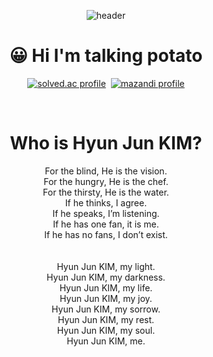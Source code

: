 <div align="center">

  ![header](https://capsule-render.vercel.app/api?type=waving&height=200&text=JaeHeon%20CHOI&fontAlign=70&fontAlignY=40&color=gradient&animation=twinkling)

# 😀 Hi I'm talking potato

<p align="center">
	<a href="https://solved.ac/jh0520" target="_blank"><img src="http://mazassumnida.wtf/api/v2/generate_badge?boj=jh0520" alt="solved.ac profile"/></a>&nbsp
	<a href="https://solved.ac/jh0520" target="_blank"><img src="http://mazandi.herokuapp.com/api?handle=jh0520" alt="mazandi profile"/></a>
</p>

</br>

# Who is Hyun Jun KIM?
<p>
	For the blind, He is the vision.</br>
	For the hungry, He is the chef.</br>
	For the thirsty, He is the water.</br>
	If he thinks, I agree.</br>
	If he speaks, I’m listening.</br>
	If he has one fan, it is me.</br>
	If he has no fans, I don’t exist.</br></br></br>
 	Hyun Jun KIM, my light.</br>
	Hyun Jun KIM, my darkness.</br>
	Hyun Jun KIM, my life.</br>
	Hyun Jun KIM, my joy.</br>
	Hyun Jun KIM, my sorrow.</br>
	Hyun Jun KIM, my rest.</br>
	Hyun Jun KIM, my soul.</br>
	Hyun Jun KIM, me.</br>
</p>

</div>

<!--
**ChoiJaeHeon/ChoiJaeHeon** is a ✨ _special_ ✨ repository because its `README.md` (this file) appears on your GitHub profile.

Here are some ideas to get you started:

- 🔭 I’m currently working on ...
- 🌱 I’m currently learning ...
- 👯 I’m looking to collaborate on ...
- 🤔 I’m looking for help with ...
- 💬 Ask me about ...
- 📫 How to reach me: ...
- 😄 Pronouns: ...
- ⚡ Fun fact: ...
-->
